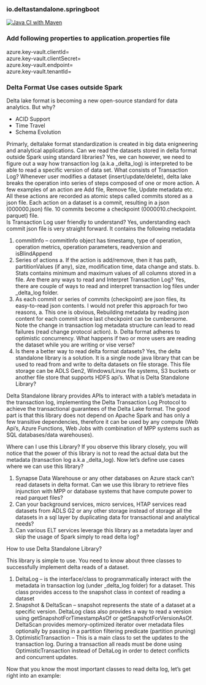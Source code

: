 ### io.deltastandalone.springboot

[![Java CI with Maven](https://github.com/prdpsvs/io.deltastandalone.springboot/actions/workflows/maven.yml/badge.svg?branch=main)](https://github.com/prdpsvs/io.deltastandalone.springboot/actions/workflows/maven.yml)


### Add following properties to application.properties file

azure.key-vault.clientId=  
azure.key-vault.clientSecret=  
azure.key-vault.endpoint=  
azure.key-vault.tenantId=  


### Delta Format Use cases outside Spark

Delta lake format is becoming a new open-source standard for data analytics. But why?
* ACID Support
* Time Travel
* Schema Evolution

Primarly, deltalake format standardization is created in big data enigneering and analytical applications. Can we read the datasets stored in delta format outside Spark using standard libraries? Yes, we can however, we need to figure out a way how transaction log (a.k.a _delta_log) is interpreted to be able to read a specific version of data set.
What consists of Transaction Log?
Whenever user modifies a dataset (insert/update/delete), delta lake breaks the operation into series of steps composed of one or more action. A few examples of an action are Add file, Remove file, Update metadata etc. All these actions are recorded as atomic steps called commits stored as a json file. Each action on a dataset is a commit, resulting in a json (000000.json) file. 10 commits become a checkpoint (0000010.checkpoint. parquet) file.  
Is Transaction Log user friendly to understand?
Yes, understanding each commit json file is very straight forward. It contains the following metadata
1.	commitInfo – commitInfo object has timestamp, type of operation, operation metrics, operation parameters, readversion and isBlindAppend
2.	Series of actions
a.	If the action is add/remove, then it has path, partitionValues (if any), size, modification time, data change and stats.
b.	Stats contains minimum and maximum values of all columns stored in a file.
Are there any ways to read and Interpret Transaction Log?
Yes, there are couple of ways to read and interpret transaction log files under _delta_log folder.
1.	As each commit or series of commits (checkpoint) are json files, its easy-to-read json contents. I would not prefer this approach for two reasons, 
a.	This one is obvious, Rebuilding metadata by reading json content for each commit since last checkpoint can be cumbersome. Note the change in transaction log metadata structure can lead to read failures (read change protocol action).
b.	Delta format adheres to optimistic concurrency. What happens if two or more users are reading the dataset while you are writing or vise verse?
2.	Is there a better way to read delta format datasets? Yes, the delta standalone library is a solution. It is a single node java library that can be used to read from and write to delta datasets on file storage. This file storage can be ADLS Gen2, Windows/Linux file systems, S3 buckets or another file store that supports HDFS api’s.
What is Delta Standalone Library?

Delta Standalone library provides APIs to interact with a table’s metadata in the transaction log, implementing the Delta Transaction Log Protocol to achieve the transactional guarantees of the Delta Lake format. The good part is that this library does not depend on Apache Spark and has only a few transitive dependencies, therefore it can be used by any compute (Web Api’s, Azure Functions, Web Jobs with combination of MPP systems such as SQL databases/data warehouses).

Where can I use this Library?
If you observe this library closely, you will notice that the power of this library is not to read the actual data but the metadata (transaction log a.k.a _delta_log). Now let’s define use cases where we can use this library?
1.	Synapse Data Warehouse or any other databases on Azure stack can’t read datasets in delta format. Can we use this library to retrieve files injunction with MPP or database systems that have compute power to read parquet files? 
2.	Can your background services, micro services, HTAP services read datasets from ADLS G2 or any other storage instead of storage all the datasets in a sql layer by duplicating data for transactional and analytical needs?
3.	Can various ELT services leverage this library as a metadata layer and skip the usage of Spark simply to read delta log?

How to use Delta Standalone Library?

This library is simple to use. You need to know about three classes to successfully implement delta reads of a dataset.
1.	DeltaLog – is the interface/class to programmatically interact with the metadata in transaction log (under _delta_log folder) for a dataset. This class provides access to the snapshot class in context of reading a dataset 
2.	Snapshot & DeltaScan – snapshot represents the state of a dataset at a specific version. DeltaLog class also provides a way to read a version using getSnapshotForTimestampAsOf or getSnapshotForVersionAsOf. DeltaScan provides memory-optimized iterator over metadata files optionally by passing in a partition filtering predicate (partition pruning)
3.	OptimisticTransaction – This is a main class to set the updates to the transaction log. During a transaction all reads must be done using OptimisticTransaction instead of DeltaLog in order to detect conflicts and concurrent updates.

Now that you know the most important classes to read delta log, let’s get right into an example:




